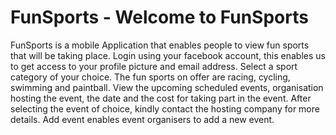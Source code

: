 # FunSports - Welcome to FunSports
FunSports is a mobile Application that enables people to view fun sports that will be taking place.
Login using your facebook account, this enables us to get access to your profile picture and email address.
Select a sport category of your choice. The fun sports on offer are racing, cycling, swimming and paintball.
View the upcoming scheduled events, organisation hosting the event, the date and the cost for taking part in the event.
After selecting the event of choice, kindly contact the hosting company for more details.
Add event enables event organisers to add a new event.

